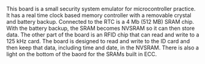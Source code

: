 This board is a small security system emulator for microcontroller practice.  It has a real time clock based memory controller with a removable crystal and battery backup.  Connected to the RTC is a 4 Mb (512 MB) SRAM chip.  With the battery backup, the SRAM becomes NVSRAM so it can then store data.  The other part of the board is an RFID chip that can read and write to a 125 kHz card.  The board is designed to read and write to the ID card and then keep that data, including time and date, in the NVSRAM.  There is also a light on the bottom of the baord for the SRAMs built in ECC.
